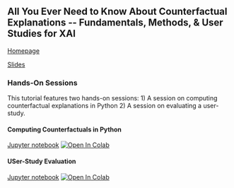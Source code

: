 ## All You Ever Need to Know About Counterfactual Explanations -- Fundamentals, Methods, & User Studies for XAI

[Homepage](https://sites.google.com/view/tut-counterfactuals-ijcai24/)

[Slides](https://github.com/andreArtelt/IJCAI24-CF_Tut/tree/main/IJCAI24-CF_Tut_slides)

### Hands-On Sessions

This tutorial features two hands-on sessions: 1) A session on computing counterfactual explanations in Python 2) A session on evaluating a user-study.

#### Computing Counterfactuals in Python

[Jupyter notebook](0-cf_in_python.ipynb) <a target="_blank" href="https://colab.research.google.com/github/andreArtelt/IJCAI24-CF_Tut/blob/main/0-cf_in_python.ipynb"><img src="https://colab.research.google.com/assets/colab-badge.svg" alt="Open In Colab"/></a>

#### USer-Study Evaluation

[Jupyter notebook](CESORP_study_evaluation.ipynb) <a target="_blank" href="https://colab.research.google.com/github/andreArtelt/IJCAI24-CF_Tut/blob/main/CESORP_study_evaluation.ipynb"><img src="https://colab.research.google.com/assets/colab-badge.svg" alt="Open In Colab"/></a>
